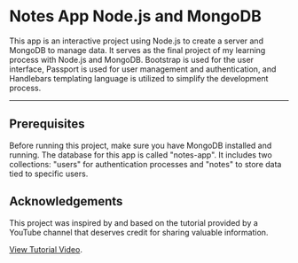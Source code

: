 # Notes App Node.js and MongoDB

This app is an interactive project using Node.js to create a server and MongoDB to manage data. It serves as the final project of my learning process with Node.js and MongoDB. Bootstrap is used for the user interface, Passport is used for user management and authentication, and Handlebars templating language is utilized to simplify the development process.

---

## Prerequisites

Before running this project, make sure you have MongoDB installed and running. The database for this app is called "notes-app". It includes two collections: "users" for authentication processes and "notes" to store data tied to specific users.

## Acknowledgements

This project was inspired by and based on the tutorial provided by a YouTube channel that deserves credit for sharing valuable information.

[View Tutorial Video](https://www.youtube.com/watch?v=-bI0diefasA&t=2955s).
